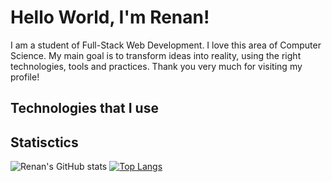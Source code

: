 # Hello World, I'm Renan!

I am a student of Full-Stack Web Development. I love this area of Computer Science. My main goal is to transform ideas into reality, using the right technologies, tools and practices. Thank you very much for visiting my profile!

## Technologies that I use

## Statisctics

![Renan's GitHub stats](https://github-readme-stats.vercel.app/api?username=victor-renan&show_icons=true&theme=cobalt)
[![Top Langs](https://github-readme-stats.vercel.app/api/top-langs/?username=victor-renan&layout=compact&card_width=460&theme=cobalt)](https://github.com/victor-renan/github-readme-stats)
